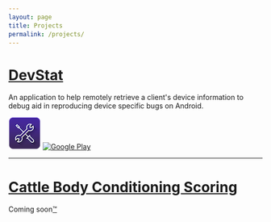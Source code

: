 ```yaml
---
layout: page
title: Projects
permalink: /projects/
---
```

# [DevStat](http://ianfield.com/DevStat)
An application to help remotely retrieve a client's device information to debug aid in reproducing device specific bugs on Android.

![DevStat](/assets/devstat_launcher.png) [![Google Play](http://developer.android.com/images/brand/en_generic_rgb_wo_60.png)](https://play.google.com/store/apps/details?id=uk.co.ianfield.devstat)

<hr class="post-split" />

# [Cattle Body Conditioning Scoring](http://github.com/IanField90/CattleBodyConditioning)
Coming soon[&trade;](http://wowwiki.wikia.com/wiki/Soon)
